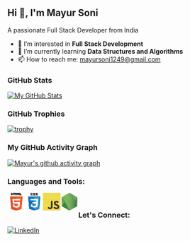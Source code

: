 ## Hi 👋, I'm Mayur Soni
A passionate Full Stack Developer from India

- 👀 I’m interested in **Full Stack Development**
- 🌱 I’m currently learning **Data Structures and Algorithms**
- 📫 How to reach me: [mayursoni1249@gmail.com](mailto:mayursoni1249@gmail.com)


### GitHub Stats
[![My GitHub Stats](https://github-readme-stats.vercel.app/api?username=Mayursoni1518&show_icons=true&theme=radical)](https://github.com/anuraghazra/github-readme-stats)

### GitHub Trophies
[![trophy](https://github-profile-trophy.vercel.app/?username=Mayursoni1518&theme=onedark)](https://github.com/ryo-ma/github-profile-trophy)

### My GitHub Activity Graph
[![Mayur's github activity graph](https://github-readme-activity-graph.vercel.app/graph?username=Mayursoni1518&theme=react-dark)](https://github.com/ashutosh00710/github-readme-activity-graph)

### Languages and Tools:
<img align="left" alt="HTML5" width="40px" src="https://raw.githubusercontent.com/github/explore/main/topics/html/html.png" />
<img align="left" alt="CSS3" width="40px" src="https://raw.githubusercontent.com/github/explore/main/topics/css/css.png" />
<img align="left" alt="JavaScript" width="40px" src="https://raw.githubusercontent.com/github/explore/main/topics/javascript/javascript.png" />
<img align="left" alt="Node.js" width="40px" src="https://raw.githubusercontent.com/github/explore/main/topics/nodejs/nodejs.png" />
<br />

### Let's Connect:
[![LinkedIn](https://img.shields.io/badge/-LinkedIn-blue)](https://www.linkedin.com/in/mayur-soni-9b144225b/)
<!---
Mayursoni1518/Mayursoni1518 is a ✨ special ✨ repository because its `README.md` (this file) appears on your GitHub profile.
You can click the Preview link to take a look at your changes.
--->
